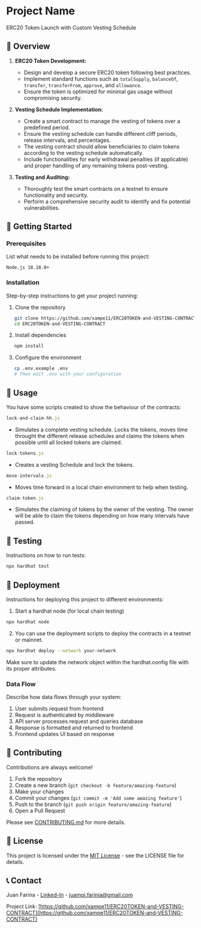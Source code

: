 # Project Name
ERC20 Token Launch with Custom Vesting Schedule

## 📖 Overview

1. **ERC20 Token Development:**

   - Design and develop a secure ERC20 token following best practices.
   - Implement standard functions such as `totalSupply`, `balanceOf`, `transfer`, `transferFrom`, `approve`, and `allowance`.
   - Ensure the token is optimized for minimal gas usage without compromising security.

2. **Vesting Schedule Implementation:**

   - Create a smart contract to manage the vesting of tokens over a predefined period.
   - Ensure the vesting schedule can handle different cliff periods, release intervals, and percentages.
   - The vesting contract should allow beneficiaries to claim tokens according to the vesting schedule automatically.
   - Include functionalities for early withdrawal penalties (if applicable) and proper handling of any remaining tokens post-vesting.

3. **Testing and Auditing:**

   - Thoroughly test the smart contracts on a testnet to ensure functionality and security.
   - Perform a comprehensive security audit to identify and fix potential vulnerabilities.


## 🚀 Getting Started

### Prerequisites

List what needs to be installed before running this project:

```
Node.js 18.18.0+
```

### Installation

Step-by-step instructions to get your project running:

1. Clone the repository
```bash
   git clone https://github.com/xampe11/ERC20TOKEN-and-VESTING-CONTRACT
   cd ERC20TOKEN-and-VESTING-CONTRACT
 ```

2. Install dependencies
```bash
   npm install
```

3. Configure the environment
```bash
   cp .env.example .env
   # Then edit .env with your configuration
```


## 🔧 Usage


You have some scripts created to show the behaviour of the contracts:

```javascript
lock-and-claim-hh.js
```
- Simulates a complete vesting schedule. Locks the tokens, moves time throught the different release schedules and claims the tokens when possible until all locked tokens are claimed.

```javascript
lock-tokens.js
```
- Creates a vesting Schedule and lock the tokens. 

```javascript
move-intervals.js
```
- Moves time forward in a local chain environment to help when testing.

```javascript
claim-token.js
```
- Simulates the claiming of tokens by the owner of the vesting. The owner will be able to claim the tokens depending on how many intervals have passed.

## 🧪 Testing

Instructions on how to run tests:

```bash
npx hardhat test
```

## 🚢 Deployment

Instructions for deploying this project to different environments:


1. Start a hardhat node (for local chain testing)
```bash
npx hardhat node
```

2. You can use the deployment scripts to deploy the contracts in a testnet or mainnet.
```bash
npx hardhat deploy --network your-network
```
Make sure to update the network object within the hardhat.config file with its proper attributes.


### Data Flow

Describe how data flows through your system:

1. User submits request from frontend
2. Request is authenticated by middleware
3. API server processes request and queries database
4. Response is formatted and returned to frontend
5. Frontend updates UI based on response

## 👥 Contributing

Contributions are always welcome!

1. Fork the repository
2. Create a new branch (`git checkout -b feature/amazing-feature`)
3. Make your changes
4. Commit your changes (`git commit -m 'Add some amazing feature'`)
5. Push to the branch (`git push origin feature/amazing-feature`)
6. Open a Pull Request

Please see [CONTRIBUTING.md](CONTRIBUTING.md) for more details.

## 📄 License

This project is licensed under the [MIT License](LICENSE) - see the LICENSE file for details.

## 📞 Contact

Juan Farina - [Linked-In](www.linkedin.com/in/juan-pablo-fariña-a1b8a2133) - juampi.farinia@gmail.com

Project Link: [https://github.com/xampe11/ERC20TOKEN-and-VESTING-CONTRACT](https://github.com/xampe11/ERC20TOKEN-and-VESTING-CONTRACT)